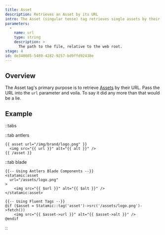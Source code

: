 ```yaml
---
title: Asset
description: Retrieves an Asset by its URL
intro: The Asset (singular tense) tag retrieves single assets by their URL.
parameters:
  -
    name: url
    type: string
    description: >
      The path to the file, relative to the web root.
stage: 4
id: de348605-5489-4282-9257-bd9ffd92438e
---
```

## Overview

The Asset tag's primary purpose is to retrieve [Assets](/assets) by their URL.  Pass the URL into the `url` parameter and voila. To say it did any more than that would be a lie.

## Example

::tabs

::tab antlers
```antlers
{{ asset url="/img/brand/logo.png" }}
  <img src="{{ url }}" alt="{{ alt }}" />
{{ /asset }}
```
::tab blade
```blade
{{-- Using Antlers Blade Components --}}
<statamic:asset
  url="/assets/logo.png"
>
	<img src="{{ $url }}" alt="{{ $alt }}" />
</statamic:asset>

{{-- Using Fluent Tags --}}
@if ($asset = Statamic::tag('asset')->src('/assets/logo.png')->fetch())
	<img src="{{ $asset->url }}" alt="{{ $asset->alt }}" />
@endif
```
::

